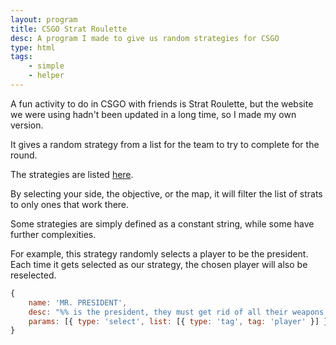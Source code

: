 ```yaml
---
layout: program
title: CSGO Strat Roulette
desc: A program I made to give us random strategies for CSGO
type: html
tags:
    - simple
    - helper
---
```


A fun activity to do in CSGO with friends is Strat Roulette, but the website we were using hadn't been updated in a long time, so I made my own version.

It gives a random strategy from a list for the team to try to complete for the round.

The strategies are listed [here](/src/csgoStrats.js).

By selecting your side, the objective, or the map, it will filter the list of strats to only ones that work there.

Some strategies are simply defined as a constant string, while some have further complexities.

For example, this strategy randomly selects a player to be the president. Each time it gets selected as our strategy, the chosen player will also be reselected.
```js
{
    name: 'MR. PRESIDENT',
    desc: "%% is the president, they must get rid of all their weapons. The rest of the team has to protect them at all costs while yelling secret service quotes ('GET DOWN MR.PRESIDENT', 'BREACH BREACH BREACH', etc.).",
    params: [{ type: 'select', list: [{ type: 'tag', tag: 'player' }] }],
}
```

